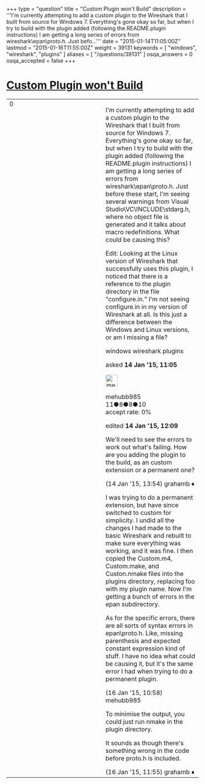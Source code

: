 +++
type = "question"
title = "Custom Plugin won&#x27;t Build"
description = '''I&#x27;m currently attempting to add a custom plugin to the Wireshark that I built from source for Windows 7. Everything&#x27;s gone okay so far, but when I try to build with the plugin added (following the README.plugin instructions) I am getting a long series of errors from wireshark&#92;epan&#92;proto.h. Just befo...'''
date = "2015-01-14T11:05:00Z"
lastmod = "2015-01-16T11:55:00Z"
weight = 39131
keywords = [ "windows", "wireshark", "plugins" ]
aliases = [ "/questions/39131" ]
osqa_answers = 0
osqa_accepted = false
+++

<div class="headNormal">

# [Custom Plugin won't Build](/questions/39131/custom-plugin-wont-build)

</div>

<div id="main-body">

<div id="askform">

<table id="question-table" style="width:100%;"><colgroup><col style="width: 50%" /><col style="width: 50%" /></colgroup><tbody><tr class="odd"><td style="width: 30px; vertical-align: top"><div class="vote-buttons"><span id="post-39131-upvote" class="ajax-command post-vote up" rel="nofollow" title="I like this post (click again to cancel)"> </span><div id="post-39131-score" class="post-score" title="current number of votes">0</div><span id="post-39131-downvote" class="ajax-command post-vote down" rel="nofollow" title="I dont like this post (click again to cancel)"> </span> <span id="favorite-mark" class="ajax-command favorite-mark" rel="nofollow" title="mark/unmark this question as favorite (click again to cancel)"> </span><div id="favorite-count" class="favorite-count"></div></div></td><td><div id="item-right"><div class="question-body"><p>I'm currently attempting to add a custom plugin to the Wireshark that I built from source for Windows 7. Everything's gone okay so far, but when I try to build with the plugin added (following the README.plugin instructions) I am getting a long series of errors from wireshark\epan\proto.h. Just before these start, I'm seeing several warnings from Visual Studio\VC\INCLUDE\stdarg.h, where no object file is generated and it talks about macro redefinitions. What could be causing this?</p><p>Edit: Looking at the Linux version of Wireshark that successfully uses this plugin, I noticed that there is a reference to the plugin directory in the file "configure.in." I'm not seeing configure.in in my version of Wireshark at all. Is this just a difference between the Windows and Linux versions, or am I missing a file?</p></div><div id="question-tags" class="tags-container tags"><span class="post-tag tag-link-windows" rel="tag" title="see questions tagged &#39;windows&#39;">windows</span> <span class="post-tag tag-link-wireshark" rel="tag" title="see questions tagged &#39;wireshark&#39;">wireshark</span> <span class="post-tag tag-link-plugins" rel="tag" title="see questions tagged &#39;plugins&#39;">plugins</span></div><div id="question-controls" class="post-controls"></div><div class="post-update-info-container"><div class="post-update-info post-update-info-user"><p>asked <strong>14 Jan '15, 11:05</strong></p><img src="https://secure.gravatar.com/avatar/8151306827aa578935b52f99a49cbde2?s=32&amp;d=identicon&amp;r=g" class="gravatar" width="32" height="32" alt="mehubb985&#39;s gravatar image" /><p><span>mehubb985</span><br />
<span class="score" title="11 reputation points">11</span><span title="8 badges"><span class="badge1">●</span><span class="badgecount">8</span></span><span title="8 badges"><span class="silver">●</span><span class="badgecount">8</span></span><span title="10 badges"><span class="bronze">●</span><span class="badgecount">10</span></span><br />
<span class="accept_rate" title="Rate of the user&#39;s accepted answers">accept rate:</span> <span title="mehubb985 has no accepted answers">0%</span></p></div><div class="post-update-info post-update-info-edited"><p><span> edited <strong>14 Jan '15, 12:09</strong> </span></p></div></div><div id="comments-container-39131" class="comments-container"><span id="39133"></span><div id="comment-39133" class="comment"><div id="post-39133-score" class="comment-score"></div><div class="comment-text"><p>We'll need to see the errors to work out what's failing. How are you adding the plugin to the build, as an custom extension or a permanent one?</p></div><div id="comment-39133-info" class="comment-info"><span class="comment-age">(14 Jan '15, 13:54)</span> <span class="comment-user userinfo">grahamb ♦</span></div></div><span id="39219"></span><div id="comment-39219" class="comment"><div id="post-39219-score" class="comment-score"></div><div class="comment-text"><p>I was trying to do a permanent extension, but have since switched to custom for simplicity. I undid all the changes I had made to the basic Wireshark and rebuilt to make sure everything was working, and it was fine. I then copied the Custom.m4, Custom.make, and Custon.nmake files into the plugins directory, replacing foo with my plugin name. Now I'm getting a bunch of errors in the epan subdirectory.</p><p>As for the specific errors, there are all sorts of syntax errors in epan\proto.h. Like, missing parenthesis and expected constant expression kind of stuff. I have no idea what could be causing it, but it's the same error I had when trying to do a permanent plugin.</p></div><div id="comment-39219-info" class="comment-info"><span class="comment-age">(16 Jan '15, 10:58)</span> <span class="comment-user userinfo">mehubb985</span></div></div><span id="39220"></span><div id="comment-39220" class="comment"><div id="post-39220-score" class="comment-score"></div><div class="comment-text"><p>To minimise the output, you could just run nmake in the plugin directory.</p><p>It sounds as though there's something wrong in the code before proto.h is included.</p></div><div id="comment-39220-info" class="comment-info"><span class="comment-age">(16 Jan '15, 11:55)</span> <span class="comment-user userinfo">grahamb ♦</span></div></div></div><div id="comment-tools-39131" class="comment-tools"></div><div class="clear"></div><div id="comment-39131-form-container" class="comment-form-container"></div><div class="clear"></div></div></td></tr></tbody></table>

</div>

</div>

